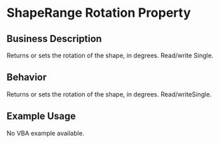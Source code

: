 # ShapeRange Rotation Property

## Business Description
Returns or sets the rotation of the shape, in degrees. Read/write Single.

## Behavior
Returns or sets the rotation of the shape, in degrees. Read/writeSingle.

## Example Usage
No VBA example available.